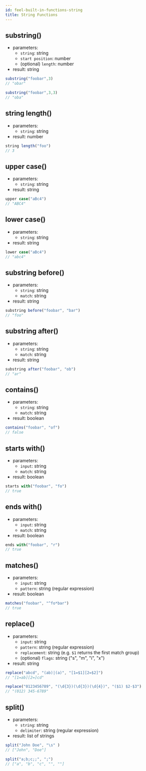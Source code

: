 ```yaml
---
id: feel-built-in-functions-string
title: String Functions
---
```


## substring()

* parameters:
  * `string`: string
  * `start position`: number
  * (optional) `length`: number  
* result: string

```js
substring("foobar",3) 
// "obar"

substring("foobar",3,3) 
// "oba"
```

## string length()

* parameters:
  * `string`: string
* result: number

```js
string length("foo") 
// 3
```

## upper case()

* parameters:
  * `string`: string
* result: string

```js
upper case("aBc4") 
// "ABC4"
```

## lower case()

* parameters:
  * `string`: string
* result: string

```js
lower case("aBc4") 
// "abc4"
```

## substring before()

* parameters:
  * `string`: string
  * `match`: string
* result: string

```js
substring before("foobar", "bar") 
// "foo"
```

## substring after()

* parameters:
  * `string`: string
  * `match`: string
* result: string

```js
substring after("foobar", "ob") 
// "ar"
```

## contains()

* parameters:
  * `string`: string
  * `match`: string
* result: boolean

```js
contains("foobar", "of") 
// false
```

## starts with()

* parameters:
  * `input`: string
  * `match`: string
* result: boolean

```js
starts with("foobar", "fo") 
// true
```

## ends with()

* parameters:
  * `input`: string
  * `match`: string
* result: boolean

```js
ends with("foobar", "r") 
// true
```

## matches()

* parameters:
  * `input`: string
  * `pattern`: string (regular expression)
* result: boolean

```js
matches("foobar", "^fo*bar") 
// true
```

## replace()

* parameters:
  * `input`: string
  * `pattern`: string (regular expression)
  * `replacement`: string (e.g. `$1` returns the first match group) 
  * (optional) `flags`: string ("s", "m", "i", "x")
* result: string

```js
replace("abcd", "(ab)|(a)", "[1=$1][2=$2]")
// "[1=ab][2=]cd"

replace("0123456789", "(\d{3})(\d{3})(\d{4})", "($1) $2-$3")
// "(012) 345-6789"
```

## split()

* parameters:
  * `string`: string
  * `delimiter`: string (regular expression)
* result: list of strings

```js
split("John Doe", "\s" ) 
// ["John", "Doe"]

split("a;b;c;;", ";")
// ["a", "b", "c", "", ""]
```

